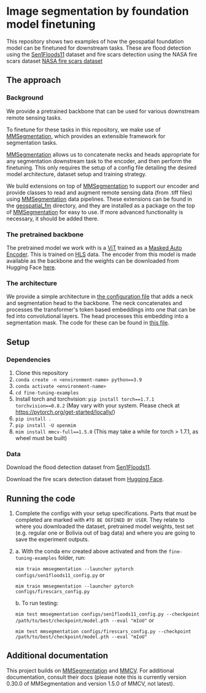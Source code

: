 # Image segmentation by foundation model finetuning
This repository shows two examples of how the geospatial foundation model can be finetuned for downstream tasks. These are flood detection using the [Sen1Floods11](https://github.com/cloudtostreet/Sen1Floods11) dataset and fire scars detection using the NASA fire scars dataset [NASA fire scars dataset](https://huggingface.co/datasets/nasa-impact/hls_burn_scars)

## The approach
### Background
We provide a pretrained backbone that can be used for various downstream remote sensing tasks.

To finetune for these tasks in this repository, we make use of [MMSegmentation](https://mmsegmentation.readthedocs.io/en/0.x/), which provides an extensible framework for segmentation tasks. 

[MMSegmentation](https://mmsegmentation.readthedocs.io/en/0.x/) allows us to concatenate necks and heads appropriate for any segmentation downstream task to the encoder, and then perform the finetuning. This only requires the setup of a config file detailing the desired model architecture, dataset setup and training strategy. 

We build extensions on top of [MMSegmentation](https://mmsegmentation.readthedocs.io/en/0.x/) to support our encoder and provide classes to read and augment remote sensing data (from .tiff files) using [MMSegmentation](https://mmsegmentation.readthedocs.io/en/0.x/) data pipelines. These extensions can be found in the [geospatial_fm](./geospatial_fm/) directory, and they are installed as a package on the top of [MMSegmentation](https://mmsegmentation.readthedocs.io/en/0.x/) for easy to use. If more advanced functionality is necessary, it should be added there.

### The pretrained backbone
The pretrained model we work with is a [ViT](https://arxiv.org/abs/2010.11929) trained as a [Masked Auto Encoder](https://arxiv.org/abs/2111.06377). This is trained on [HLS](https://hls.gsfc.nasa.gov/) data. The encoder from this model is made available as the backbone and the weights can be downloaded from Hugging Face [here](https://huggingface.co/ibm-nasa-geospatial/Prithvi-100M/blob/main/Prithvi_100M.pt).

### The architecture
We provide a simple architecture in [the configuration file](./configs/config.py) that adds a neck and segmentation head to the backbone. The neck concatenates and processes the transformer's token based embeddings into one that can be fed into convolutional layers. The head processes this embedding into a segmentation mask. The code for these can be found in [this file](./geospatial_fm/geospatial_fm.py).

## Setup
### Dependencies
1. Clone this repository
2. `conda create -n <environment-name> python==3.9`
3. `conda activate <environment-name>`
4. `cd fine-tuning-examples`
5. Install torch and torchvision: `pip install torch==1.7.1 torchvision==0.8.2` (May vary with your system. Please check at https://pytorch.org/get-started/locally/)
6. `pip install .`
7. `pip install -U openmim`
8. `mim install mmcv-full==1.5.0` (This may take a while for torch > 1.7.1, as wheel must be built)

### Data

Download the flood detection dataset from [Sen1Floods11](https://github.com/cloudtostreet/Sen1Floods11).


Download the fire scars detection dataset from [Hugging Face](https://huggingface.co/datasets/nasa-impact/hls_burn_scars).


## Running the code
1. Complete the configs with your setup specifications. Parts that must be completed are marked with `#TO BE DEFINED BY USER`. They relate to where you downloaded the dataset, pretrained model weights, test set (e.g. regular one or Bolivia out of bag data) and where you are going to save the experiment outputs.

2. 
    a. With the conda env created above activated and from the `fine-tuning-examples` folder, run:
    
    `mim train mmsegmentation --launcher pytorch configs/sen1floods11_config.py` or 
    
    `mim train mmsegmentation --launcher pytorch configs/firescars_config.py` 

    b. To run testing: 
    
    `mim test mmsegmentation configs/sen1floods11_config.py --checkpoint /path/to/best/checkpoint/model.pth --eval "mIoU"` or 
    
    `mim test mmsegmentation configs/firescars_config.py --checkpoint /path/to/best/checkpoint/model.pth --eval "mIoU"`
    
## Additional documentation
This project builds on [MMSegmentation](https://mmsegmentation.readthedocs.io/en/0.x/) and [MMCV](https://mmcv.readthedocs.io/en/v1.5.0/). For additional documentation, consult their docs (please note this is currently version 0.30.0 of MMSegmentation and version 1.5.0 of MMCV, not latest).